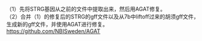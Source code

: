 （1）先将STRG基因从之前的文件中提取出来，然后用AGAT修复。 \
（2）合并（1）的修复后的STRG的gff文件以及从7b中liftoff过来的胡须gff文件，生成新的gff文件，并使用AGAT进行修复。 \
https://github.com/NBISweden/AGAT
